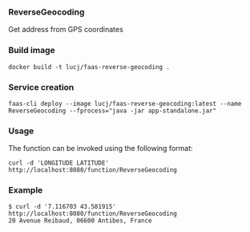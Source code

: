 ### ReverseGeocoding

Get address from GPS coordinates

### Build image

```
docker build -t lucj/faas-reverse-geocoding .
```

### Service creation

```
faas-cli deploy --image lucj/faas-reverse-geocoding:latest --name ReverseGeocoding --fprocess="java -jar app-standalone.jar"
```

### Usage

The function can be invoked using the following format:

```
curl -d 'LONGITUDE LATITUDE' http://localhost:8080/function/ReverseGeocoding
```

### Example

```
$ curl -d '7.116703 43.581915' http://localhost:8080/function/ReverseGeocoding
20 Avenue Reibaud, 06600 Antibes, France
```
